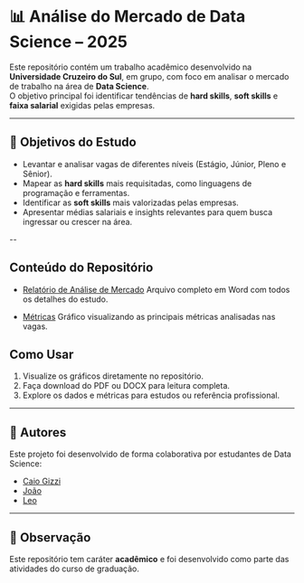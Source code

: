 # 📊 Análise do Mercado de Data Science – 2025

Este repositório contém um trabalho acadêmico desenvolvido na **Universidade Cruzeiro do Sul**, em grupo, com foco em analisar o mercado de trabalho na área de **Data Science**.  
O objetivo principal foi identificar tendências de **hard skills**, **soft skills** e **faixa salarial** exigidas pelas empresas.

---

## 🎯 Objetivos do Estudo
- Levantar e analisar vagas de diferentes níveis (Estágio, Júnior, Pleno e Sênior).  
- Mapear as **hard skills** mais requisitadas, como linguagens de programação e ferramentas.  
- Identificar as **soft skills** mais valorizadas pelas empresas.  
- Apresentar médias salariais e insights relevantes para quem busca ingressar ou crescer na área. 

--

## Conteúdo do Repositório

- [Relatório de Análise de Mercado](Relatorio-de-Analise-de-Mercado.docx) 
  Arquivo completo em Word com todos os detalhes do estudo.  

- [Métricas](Metricas-para-Vagas-de-Data-Science-1.png)
  Gráfico visualizando as principais métricas analisadas nas vagas.  


## Como Usar

1. Visualize os gráficos diretamente no repositório.  
2. Faça download do PDF ou DOCX para leitura completa.  
3. Explore os dados e métricas para estudos ou referência profissional.  

---

## 👥 Autores
Este projeto foi desenvolvido de forma colaborativa por estudantes de Data Science:  
- [Caio Gizzi](https://github.com/CaioGizzi)  
- [João](https://github.com/devjoaovieira)  
- [Leo](https://github.com/leosilvas-collab)  

---

## 📌 Observação
Este repositório tem caráter **acadêmico** e foi desenvolvido como parte das atividades do curso de graduação.
